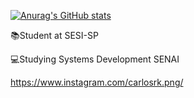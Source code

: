 [![Anurag's GitHub stats](https://github-readme-stats.vercel.app/api?username=carloshrick&show_icons=true]&theme=dracula)](https://github.com/anuraghazra/github-readme-stats)


📚Student at SESI-SP

💻Studying Systems Development SENAI


https://www.instagram.com/carlosrk.png/

